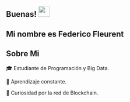 ## Buenas! <img src="https://raw.githubusercontent.com/iampavangandhi/iampavangandhi/master/gifs/Hi.gif" width="30px"></h2>

## Mi nombre es Federico Fleurent 

## Sobre Mi 
:mortar_board: Estudiante de Programación y Big Data.

:eyes: Aprendizaje constante.

:rocket: Curiosidad por la red de Blockchain.
